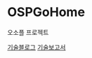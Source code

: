 # OSPGoHome
오소플 프로젝트

[기술블로그](https://repeated-beluga-c1a.notion.site/14d3ef0c46d180a6b53aee33d9dd8c1b)
[기술보고서](https://whimsical-saturday-f75.notion.site/SW-158cd59241b380929a04c07f13374dc6)
